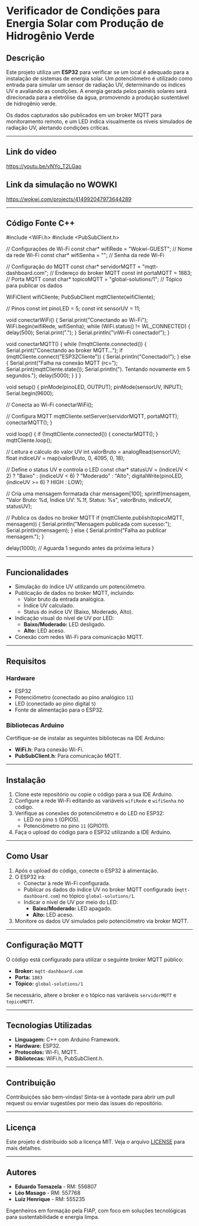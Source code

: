 # **Verificador de Condições para Energia Solar com Produção de Hidrogênio Verde**

## **Descrição**
Este projeto utiliza um **ESP32** para verificar se um local é adequado para a instalação de sistemas de energia solar. Um potenciômetro é utilizado como entrada para simular um sensor de radiação UV, determinando os índices UV e avaliando as condições. A energia gerada pelos painéis solares será direcionada para a eletrólise da água, promovendo a produção sustentável de hidrogênio verde.

Os dados capturados são publicados em um broker MQTT para monitoramento remoto, e um LED indica visualmente os níveis simulados de radiação UV, alertando condições críticas.

---

## Link do vídeo 
https://youtu.be/vNYo_T2LGao

## Link da simulação no WOWKI
https://wokwi.com/projects/414992047973644289

---

## Código Fonte C++​

#include <WiFi.h>
#include <PubSubClient.h>

// Configurações de Wi-Fi
const char* wifiRede = "Wokwi-GUEST";       // Nome da rede Wi-Fi
const char* wifiSenha = "";                // Senha da rede Wi-Fi

// Configuração do MQTT
const char* servidorMQTT = "mqtt-dashboard.com"; // Endereço do broker MQTT
const int portaMQTT = 1883;                      // Porta MQTT
const char* topicoMQTT = "global-solutions/1";   // Tópico para publicar os dados

WiFiClient wifiCliente;
PubSubClient mqttCliente(wifiCliente);

// Pinos
const int pinoLED = 5;
const int sensorUV = 11;

void conectarWiFi() {
  Serial.print("Conectando ao Wi-Fi");
  WiFi.begin(wifiRede, wifiSenha);
  while (WiFi.status() != WL_CONNECTED) {
    delay(500);
    Serial.print(".");
  }
  Serial.println("\nWi-Fi conectado!");
}

void conectarMQTT() {
  while (!mqttCliente.connected()) {
    Serial.print("Conectando ao broker MQTT...");
    if (mqttCliente.connect("ESP32Cliente")) {
      Serial.println("Conectado!");
    } else {
      Serial.print("Falha na conexão MQTT (rc=");
      Serial.print(mqttCliente.state());
      Serial.println("). Tentando novamente em 5 segundos.");
      delay(5000);
    }
  }
}

void setup() {
  pinMode(pinoLED, OUTPUT);
  pinMode(sensorUV, INPUT);
  Serial.begin(9600);

  // Conecta ao Wi-Fi
  conectarWiFi();

  // Configura MQTT
  mqttCliente.setServer(servidorMQTT, portaMQTT);
  conectarMQTT();
}

void loop() {
  if (!mqttCliente.connected()) {
    conectarMQTT();
  }
  mqttCliente.loop();

  // Leitura e cálculo do valor UV
  int valorBruto = analogRead(sensorUV);
  float indiceUV = map(valorBruto, 0, 4095, 0, 18);

  // Define o status UV e controla o LED
  const char* statusUV = (indiceUV < 2) ? "Baixo" :
                         (indiceUV < 6) ? "Moderado" : "Alto";
  digitalWrite(pinoLED, (indiceUV >= 6) ? HIGH : LOW);

  // Cria uma mensagem formatada
  char mensagem[100];
  sprintf(mensagem, "Valor Bruto: %d, Índice UV: %.1f, Status: %s", valorBruto, indiceUV, statusUV);

  // Publica os dados no broker MQTT
  if (mqttCliente.publish(topicoMQTT, mensagem)) {
    Serial.println("Mensagem publicada com sucesso:");
    Serial.println(mensagem);
  } else {
    Serial.println("Falha ao publicar mensagem.");
  }

  delay(1000); // Aguarda 1 segundo antes da próxima leitura
}

---

## **Funcionalidades**
- Simulação do índice UV utilizando um potenciômetro.
- Publicação de dados no broker MQTT, incluindo:
  - Valor bruto da entrada analógica.
  - Índice UV calculado.
  - Status do índice UV (Baixo, Moderado, Alto).
- Indicação visual do nível de UV por LED:
  - **Baixo/Moderado:** LED desligado.
  - **Alto:** LED aceso.
- Conexão com redes Wi-Fi para comunicação MQTT.

---

## **Requisitos**

### **Hardware**
- ESP32
- Potenciômetro (conectado ao pino analógico `11`)
- LED (conectado ao pino digital `5`)
- Fonte de alimentação para o ESP32.

### **Bibliotecas Arduino**
Certifique-se de instalar as seguintes bibliotecas na IDE Arduino:
- **WiFi.h**: Para conexão Wi-Fi.
- **PubSubClient.h**: Para comunicação MQTT.

---

## **Instalação**
1. Clone este repositório ou copie o código para a sua IDE Arduino.
2. Configure a rede Wi-Fi editando as variáveis `wifiRede` e `wifiSenha` no código.
3. Verifique as conexões do potenciômetro e do LED no ESP32:
   - LED no pino `5` (GPIO5).
   - Potenciômetro no pino `11` (GPIO11).
4. Faça o upload do código para o ESP32 utilizando a IDE Arduino.

---

## **Como Usar**
1. Após o upload do código, conecte o ESP32 à alimentação.
2. O ESP32 irá:
   - Conectar à rede Wi-Fi configurada.
   - Publicar os dados do índice UV no broker MQTT configurado (`mqtt-dashboard.com`) no tópico `global-solutions/1`.
   - Indicar o nível de UV por meio do LED:
     - **Baixo/Moderado:** LED apagado.
     - **Alto:** LED aceso.
3. Monitore os dados UV simulados pelo potenciômetro via broker MQTT.

---

## **Configuração MQTT**
O código está configurado para utilizar o seguinte broker MQTT público:

- **Broker:** `mqtt-dashboard.com`
- **Porta:** `1883`
- **Tópico:** `global-solutions/1`

Se necessário, altere o broker e o tópico nas variáveis `servidorMQTT` e `topicoMQTT`.

---

## **Tecnologias Utilizadas**
- **Linguagem:** C++ com Arduino Framework.
- **Hardware:** ESP32.
- **Protocolos:** Wi-Fi, MQTT.
- **Bibliotecas:** WiFi.h, PubSubClient.h.

---

## **Contribuição**
Contribuições são bem-vindas! Sinta-se à vontade para abrir um pull request ou enviar sugestões por meio das issues do repositório.

---

## **Licença**
Este projeto é distribuído sob a licença MIT. Veja o arquivo [LICENSE](LICENSE) para mais detalhes.

---

## **Autores**
- **Eduardo Tomazela** - RM: 556807  
- **Léo Masago** - RM: 557768  
- **Luiz Henrique** - RM: 555235  

Engenheiros em formação pela FIAP, com foco em soluções tecnológicas para sustentabilidade e energia limpa.
